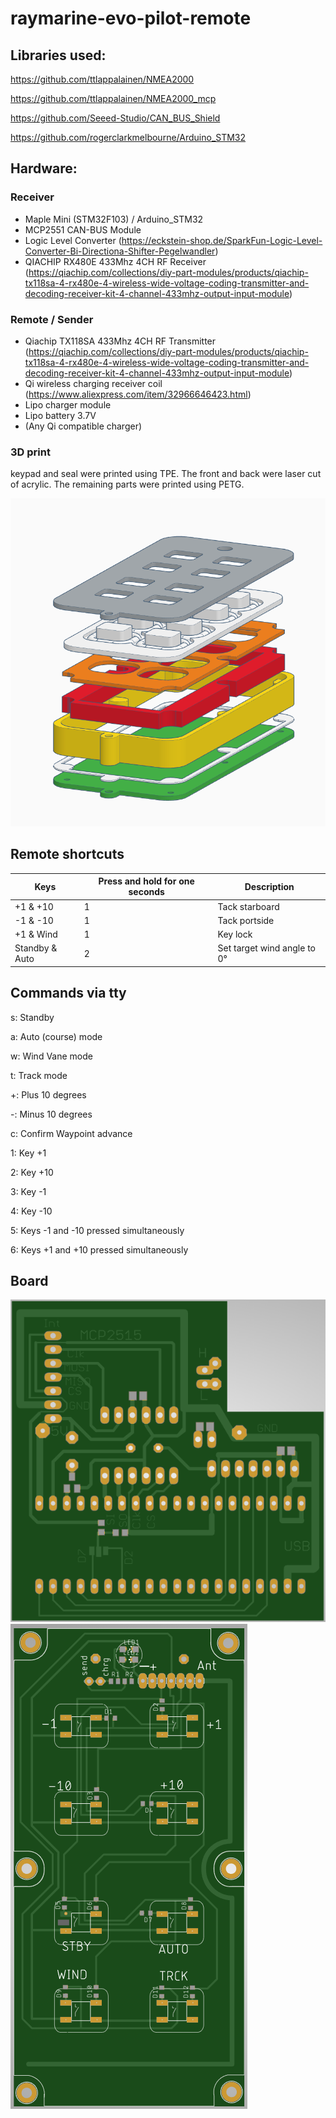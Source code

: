 # raymarine-evo-pilot-remote
## Libraries used:
https://github.com/ttlappalainen/NMEA2000

https://github.com/ttlappalainen/NMEA2000_mcp

https://github.com/Seeed-Studio/CAN_BUS_Shield

https://github.com/rogerclarkmelbourne/Arduino_STM32


## Hardware:

### Receiver
* Maple Mini (STM32F103) / Arduino_STM32
* MCP2551 CAN-BUS Module
* Logic Level Converter (https://eckstein-shop.de/SparkFun-Logic-Level-Converter-Bi-Directiona-Shifter-Pegelwandler)
* QIACHIP RX480E 433Mhz 4CH RF Receiver (https://qiachip.com/collections/diy-part-modules/products/qiachip-tx118sa-4-rx480e-4-wireless-wide-voltage-coding-transmitter-and-decoding-receiver-kit-4-channel-433mhz-output-input-module)

### Remote / Sender
* Qiachip TX118SA 433Mhz 4CH RF Transmitter (https://qiachip.com/collections/diy-part-modules/products/qiachip-tx118sa-4-rx480e-4-wireless-wide-voltage-coding-transmitter-and-decoding-receiver-kit-4-channel-433mhz-output-input-module)
* Qi wireless charging receiver coil (https://www.aliexpress.com/item/32966646423.html)
* Lipo charger module
* Lipo battery 3.7V
* (Any Qi compatible charger)


### 3D print
keypad and seal were printed using TPE. The front and back were laser cut of acrylic. The remaining parts were printed using PETG.

![board](https://raw.githubusercontent.com/matztam/raymarine-evo-pilot-remote/master/3D-Models/1_remote_3d_model.png)


## Remote shortcuts

| Keys           | Press and hold for one seconds | Description                 |
|----------------|--------------------------------|-----------------------------|
| +1 & +10       | 1                              | Tack starboard              |
| -1 & -10       | 1                              | Tack portside               |
| +1 & Wind      | 1                              | Key lock                    |
| Standby & Auto | 2                              | Set target wind angle to 0° |


## Commands via tty

s: Standby

a: Auto (course) mode

w: Wind Vane mode

t: Track mode

+: Plus 10 degrees

-: Minus 10 degrees

c: Confirm Waypoint advance

1: Key +1

2: Key +10

3: Key -1

4: Key -10

5: Keys -1 and -10 pressed simultaneously

6: Keys +1 and +10 pressed simultaneously

## Board

![board](https://raw.githubusercontent.com/matztam/raymarine-evo-pilot-remote/master/Board/Autopilot_remote_receiver.png)
![board](https://raw.githubusercontent.com/matztam/raymarine-evo-pilot-remote/master/Board/Autopilot_remote_sender.png)
